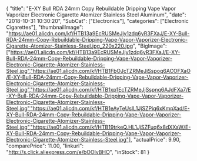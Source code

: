 {
	"title": "E-XY Bull RDA  24mm Copy Rebuildable Dripping Vape Vapor Vaporizer Electronic Cigarette Atomizer Stainless Steel Aluminum",
	"date": "2018-10-31 10:30:20",
	"SubCat": ["Electronics"],
	"categories": ["Electronic Cigarettes"],
	"thumbnailImage": "https://ae01.alicdn.com/kf/HTB13a9EcRUSMeJjy1zdq6yR3FXaJ/E-XY-Bull-RDA-24mm-Copy-Rebuildable-Dripping-Vape-Vapor-Vaporizer-Electronic-Cigarette-Atomizer-Stainless-Steel.jpg_220x220.jpg",
	"BigImage": ["https://ae01.alicdn.com/kf/HTB13a9EcRUSMeJjy1zdq6yR3FXaJ/E-XY-Bull-RDA-24mm-Copy-Rebuildable-Dripping-Vape-Vapor-Vaporizer-Electronic-Cigarette-Atomizer-Stainless-Steel.jpg","https://ae01.alicdn.com/kf/HTB1FbOJcTZRMeJjSspoq6ACOFXaO/E-XY-Bull-RDA-24mm-Copy-Rebuildable-Dripping-Vape-Vapor-Vaporizer-Electronic-Cigarette-Atomizer-Stainless-Steel.jpg","https://ae01.alicdn.com/kf/HTB1xp1EcTZRMeJjSspnq6AJdFXa7/E-XY-Bull-RDA-24mm-Copy-Rebuildable-Dripping-Vape-Vapor-Vaporizer-Electronic-Cigarette-Atomizer-Stainless-Steel.jpg","https://ae01.alicdn.com/kf/HTB1eAyTeUsIL1JjSZPiq6xKmpXad/E-XY-Bull-RDA-24mm-Copy-Rebuildable-Dripping-Vape-Vapor-Vaporizer-Electronic-Cigarette-Atomizer-Stainless-Steel.jpg","https://ae01.alicdn.com/kf/HTB19trkeQ.HL1JjSZFuq6x8dXXaW/E-XY-Bull-RDA-24mm-Copy-Rebuildable-Dripping-Vape-Vapor-Vaporizer-Electronic-Cigarette-Atomizer-Stainless-Steel.jpg"],
	"actualPrice": 9.90,
	"comparePrice": 11.00,
	"linkurl": "http://s.click.aliexpress.com/e/bOOlvBHO",
	"inStock": 81
}

